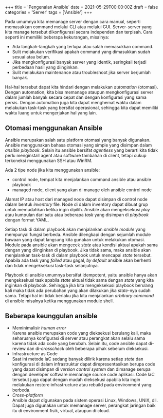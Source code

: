 +++
title = 'Pengenalan Ansible'
date = 2021-05-29T00:00:00Z
draft = false
categories = 'Server'
tags = ['Ansible']
+++

Pada umumnya kita memanage server dengan cara manual, seperti memasukkan command melalui CLI atau melalui GUI. Server-server yang kita manage tersebut dikonfigurasi secara independen dan terpisah. Cara seperti ini memiliki beberapa kekurangan, misalnya:
- Ada langkah-langkah yang terlupa atau salah memasukkan command.
- Sulit melakukan verifikasi apakah command yang dimasukkan sudah sesuai atau belum.
- Jika mengkonfigurasi banyak server yang identik, seringkali terjadi perbedaan hasil yang diinginkan.
- Sulit melakukan maintenance atau troubleshoot jika server berjumlah banyak.

Hal-hal tersebut dapat kita hindari dengan melakukan *automation* (otomasi). Dengan automation, kita bisa memanage ataupun mengkonfigurasi server dalam jumlah banyak secara cepat dan dengan konfigurasi yang sama persis. Dengan automation juga kita dapat menghemat waktu dalam melakukan task-task yang bersifat operasional, sehingga kita dapat memiliki waktu luang untuk mengerjakan hal yang lain.

## Otomasi menggunakan Ansible
Ansible merupakan salah satu platform otomasi yang banyak digunakan. Ansible menggunakan bahasa otomasi yang simple yang disimpan dalam *ansible playbook*. Selain itu ansible bersifat *agentless* yang berarti kita tidak perlu menginstall agent atau software tambahan di client, tetapi cukup terkoneksi menggunakan SSH atau WinRM.

Ada 2 tipe node jika kita menggunakan ansible:
- control node, tempat kita menjalankan command ansible atau ansible playbook
- managed node, client yang akan di manage oleh ansible control node

Alamat IP atau host dari managed node dapat disimpan di control node dalam bentuk *inventory* file. Node di dalam inventory dapat dibuat grup untuk memudahkan ketika ingin dipilih. Ansible akan mengeksekusi *play* atau kumpulan dari satu atau beberapa *task* yang disimpan di *playbook* dengan format YAML.

Setiap task di dalam playbook akan menjalankan *ansible module* yang mempunyai fungsi berbeda. Ansible dilengkapi dengan sejumlah module bawaan yang dapat langsung kita gunakan untuk melakukan otomasi. Module pada ansible akan mengecek *state* atau kondisi aktual apakah sama dengan yang diinginkan di playbook. Jika tidak sama, maka ansible akan menjalankan task-task di dalam playbook untuk mencapai *state* tersebut. Apabila ada task yang *failed* atau gagal, *by default* ansible akan berhenti dan tidak mengeksekusi task-task selanjutnya.

Playbook di ansible umumnya bersifat idempotent, yaitu ansible hanya akan mengeksekusi task apabila *state* aktual tidak sama dengan *state* yang kita inginkan di playbook. Sehingga jika kita mengeksekusi playbook berulang kali maka tidak ada perubahan yang akan dilakukan jika *state*-nya sudah sama. Tetapi hal ini tidak berlaku jika kita menjalankan *arbitrary command* di ansible misalnya ketika menggunakan module shell.

## Beberapa keunggulan ansible
- Meminimalisir *human error*<br>
Karena ansible merupakan code yang dieksekusi berulang kali, maka seharusnya konfigurasi di server atau perangkat akan selalu sama karena tidak ada code yang berubah. Selain itu, code ansible dapat di-review dan di-*crosscheck* oleh beberapa pihak sebelum dieksekusi.
- Infrastructure as Code<br>
Saat ini metode IaC sedang banyak dilirik karena setiap *state* dan konfigurasi di dalam infrastruktur dapat direpresentasikan berupa code yang dapat disimpan di *version control system* dan dimanage serupa dengan developer software memanage source code aplikasi. Code IaC tersebut juga dapat dengan mudah dieksekusi apabila kita ingin melakukan restore infrastructure atau rebuild pada environment yang berbeda.
- *Cross-platform*<br>
Ansible dapat digunakan pada sistem operasi Linux, Windows, UNIX, dll. Dapat juga digunakan untuk memanage server, perangkat jaringan baik itu di environment fisik, virtual, ataupun di cloud.
